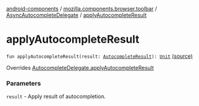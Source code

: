 [android-components](../../index.md) / [mozilla.components.browser.toolbar](../index.md) / [AsyncAutocompleteDelegate](index.md) / [applyAutocompleteResult](./apply-autocomplete-result.md)

# applyAutocompleteResult

`fun applyAutocompleteResult(result: `[`AutocompleteResult`](../../mozilla.components.concept.toolbar/-autocomplete-result/index.md)`): `[`Unit`](https://kotlinlang.org/api/latest/jvm/stdlib/kotlin/-unit/index.html) [(source)](https://github.com/mozilla-mobile/android-components/blob/master/components/browser/toolbar/src/main/java/mozilla/components/browser/toolbar/BrowserToolbar.kt#L841)

Overrides [AutocompleteDelegate.applyAutocompleteResult](../../mozilla.components.concept.toolbar/-autocomplete-delegate/apply-autocomplete-result.md)

### Parameters

`result` - Apply result of autocompletion.